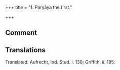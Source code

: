 +++
title = "1. Paryāya the first."

+++
## Comment


## Translations
Translated: Aufrecht, Ind. Stud. i. 130; Griffith, ii. 185.

